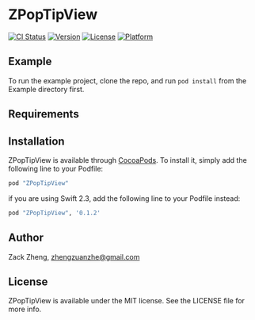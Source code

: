 # ZPopTipView

[![CI Status](http://img.shields.io/travis/sapphirezzz/ZPopTipView.svg?style=flat)](https://travis-ci.org/sapphirezzz/ZPopTipView)
[![Version](https://img.shields.io/cocoapods/v/ZPopTipView.svg?style=flat)](http://cocoapods.org/pods/ZPopTipView)
[![License](https://img.shields.io/cocoapods/l/ZPopTipView.svg?style=flat)](http://cocoapods.org/pods/ZPopTipView)
[![Platform](https://img.shields.io/cocoapods/p/ZPopTipView.svg?style=flat)](http://cocoapods.org/pods/ZPopTipView)

## Example

To run the example project, clone the repo, and run `pod install` from the Example directory first.

## Requirements

## Installation

ZPopTipView is available through [CocoaPods](http://cocoapods.org). To install
it, simply add the following line to your Podfile:

```ruby
pod "ZPopTipView"
```

if you are using Swift 2.3, add the following line to your Podfile instead:

```ruby
pod "ZPopTipView", '0.1.2'
```

## Author

Zack Zheng, zhengzuanzhe@gmail.com

## License

ZPopTipView is available under the MIT license. See the LICENSE file for more info.
